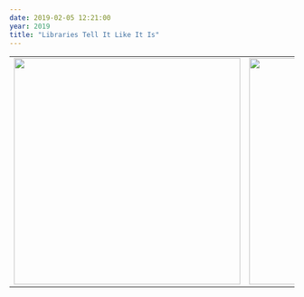 ```yaml
---
date: 2019-02-05 12:21:00
year: 2019
title: "Libraries Tell It Like It Is"
---
```


<table>
<tr>
<td><img src="{{'/files/2019/02/library-software-metaphysics.jpg' | relative_url}}" width="400"/></td>
<td><img src="{{'/files/2019/02/library-software-unexplained.jpg' | relative_url}}" width="400"/></td>
</tr>
</table>

